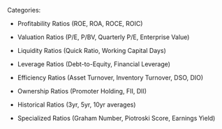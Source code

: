 Categories:

- Profitability Ratios (ROE, ROA, ROCE, ROIC)

- Valuation Ratios (P/E, P/BV, Quarterly P/E, Enterprise Value)

- Liquidity Ratios (Quick Ratio, Working Capital Days)

- Leverage Ratios (Debt-to-Equity, Financial Leverage)

- Efficiency Ratios (Asset Turnover, Inventory Turnover, DSO, DIO)

- Ownership Ratios (Promoter Holding, FII, DII)

- Historical Ratios (3yr, 5yr, 10yr averages)

- Specialized Ratios (Graham Number, Piotroski Score, Earnings Yield)

